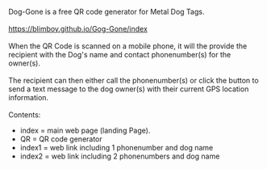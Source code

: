 Dog-Gone is a free QR code generator for Metal Dog Tags.
<br/><br/>
https://blimboy.github.io/Gog-Gone/index
<br/><br/>
When the QR Code is scanned on a mobile phone, it will the provide the recipient with the Dog's name and contact phonenumber(s) for the owner(s).
<br/><br/>
The recipient can then either call the phonenumber(s) or click the button to send a text message to the dog owner(s) with their current GPS location information.
<br/><br/>
Contents:
<br/>
* index = main web page (landing Page).
* QR = QR code generator
* index1 = web link including 1 phonenumber and dog name
* index2 = web link including 2 phonenumbers and dog name
<br/><br/>
